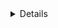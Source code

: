 <details>
  <img align="left" alt="Grogyas's GitHub Stats" src="https://grogystats.vercel.app/api?username=Grogyas&show_icons=true&hide_border=true" />
</details>
